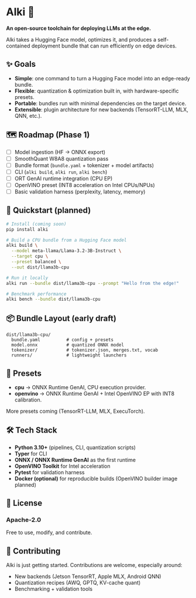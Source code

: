 # Alki 🌊

**An open-source toolchain for deploying LLMs at the edge.**

Alki takes a Hugging Face model, optimizes it, and produces a self-contained deployment bundle that can run efficiently on edge devices.

## ✨ Goals

* **Simple**: one command to turn a Hugging Face model into an edge-ready bundle.
* **Flexible**: quantization & optimization built in, with hardware-specific presets.
* **Portable**: bundles run with minimal dependencies on the target device.
* **Extensible**: plugin architecture for new backends (TensorRT-LLM, MLX, QNN, etc.).

## 🗺️ Roadmap (Phase 1)

* [ ] Model ingestion (HF → ONNX export)
* [ ] SmoothQuant W8A8 quantization pass
* [ ] Bundle format (`bundle.yaml` + tokenizer + model artifacts)
* [ ] CLI (`alki build`, `alki run`, `alki bench`)
* [ ] ORT GenAI runtime integration (CPU EP)
* [ ] OpenVINO preset (INT8 acceleration on Intel CPUs/NPUs)
* [ ] Basic validation harness (perplexity, latency, memory)

## 🚀 Quickstart (planned)

```bash
# Install (coming soon)
pip install alki

# Build a CPU bundle from a Hugging Face model
alki build \
  --model meta-llama/Llama-3.2-3B-Instruct \
  --target cpu \
  --preset balanced \
  --out dist/llama3b-cpu

# Run it locally
alki run --bundle dist/llama3b-cpu --prompt "Hello from the edge!"

# Benchmark performance
alki bench --bundle dist/llama3b-cpu
```

## 📦 Bundle Layout (early draft)

```
dist/llama3b-cpu/
  bundle.yaml          # config + presets
  model.onnx           # quantized ONNX model
  tokenizer/           # tokenizer.json, merges.txt, vocab
  runners/             # lightweight launchers
```

## 🔌 Presets

* **cpu** → ONNX Runtime GenAI, CPU execution provider.
* **openvino** → ONNX Runtime GenAI + Intel OpenVINO EP with INT8 calibration.

More presets coming (TensorRT-LLM, MLX, ExecuTorch).

## 🛠️ Tech Stack

* **Python 3.10+** (pipelines, CLI, quantization scripts)
* **Typer** for CLI
* **ONNX / ONNX Runtime GenAI** as the first runtime
* **OpenVINO Toolkit** for Intel acceleration
* **Pytest** for validation harness
* **Docker (optional)** for reproducible builds (OpenVINO builder image planned)

## 📜 License

### Apache-2.0

Free to use, modify, and contribute.

## 🤝 Contributing

Alki is just getting started. Contributions are welcome, especially around:

* New backends (Jetson TensorRT, Apple MLX, Android QNN)
* Quantization recipes (AWQ, GPTQ, KV-cache quant)
* Benchmarking + validation tools